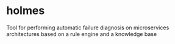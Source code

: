 # holmes
Tool for performing automatic failure diagnosis on microservices architectures based on a rule engine and a knowledge base
